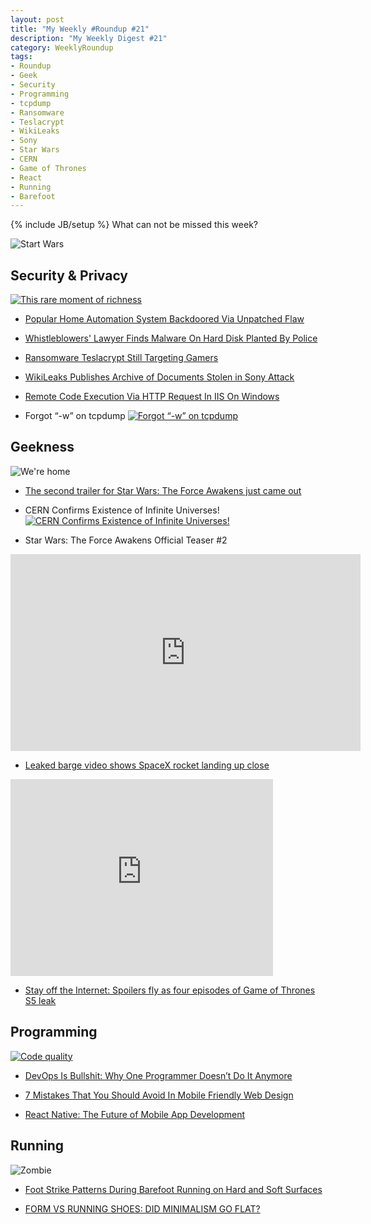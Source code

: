 ```yaml
---
layout: post
title: "My Weekly #Roundup #21"
description: "My Weekly Digest #21"
category: WeeklyRoundup
tags: 
- Roundup
- Geek
- Security
- Programming
- tcpdump
- Ransomware
- Teslacrypt
- WikiLeaks
- Sony
- Star Wars
- CERN
- Game of Thrones
- React
- Running
- Barefoot
---
```

{% include JB/setup %}
What can not be missed this week? 

![Start Wars](http://i1.wp.com/cdn.bgr.com/2015/04/star-wars-the-force-awakens-trailer-2.png?w=952)
<!-- more -->

Security & Privacy
--
[![This rare moment of richness](http://www.commitstrip.com/wp-content/uploads/2015/04/Strip-Vendredi-18h-650-finalenglish.jpg)](http://www.commitstrip.com/en/2015/04/10/this-rare-moment-of-richness/)

- [Popular Home Automation System Backdoored Via Unpatched Flaw](http://www.darkreading.com/vulnerabilities---threats/popular-home-automation-system-backdoored-via-unpatched-flaw/d/d-id/1320004)

- [Whistleblowers' Lawyer Finds Malware On Hard Disk Planted By Police](http://thehackernews.com/2015/04/hard-disk-malware.html)

- [Ransomware Teslacrypt Still Targeting Gamers](https://threatpost.com/ransomware-teslacrypt-still-targeting-gamers/112304)

- [WikiLeaks Publishes Archive of Documents Stolen in Sony Attack](http://recode.net/2015/04/16/wikileaks-publishes-archive-of-documents-stolen-in-sony-attack/)

- [Remote Code Execution Via HTTP Request In IIS On Windows](http://radar.andreafortuna.org/post/116464537584/remote-code-execution-via-http-request-in-iis-on)

- Forgot “-w” on tcpdump
[![Forgot “-w” on tcpdump](http://i.imgur.com/6q2nxA6.gif)](http://devopsreactions.tumblr.com/post/116284339030)




Geekness
--

![We're home](http://ak-hdl.buzzfed.com/static/2015-04/16/14/enhanced/webdr14/anigif_enhanced-9098-1429208948-4.gif)

- [The second trailer for Star Wars: The Force Awakens just came out](http://bgr.com/2015/04/16/star-wars-the-force-awakens-second-trailer/)

- CERN Confirms Existence of Infinite Universes! 
[![CERN Confirms Existence of Infinite Universes!](http://www.optipess.com/comics/2015-04-10-626_Concerning-News.png)](http://www.optipess.com/2015/04/10/concerning-news/)

- Star Wars: The Force Awakens Official Teaser #2

<iframe width="560" height="315" src="https://www.youtube.com/embed/ngElkyQ6Rhs" frameborder="0" allowfullscreen></iframe>

- [Leaked barge video shows SpaceX rocket landing up close](http://www.engadget.com/2015/04/16/spacex-barge-video/)

<iframe width="420" height="315" src="https://www.youtube.com/embed/DDF2DQ5rAh0" frameborder="0" allowfullscreen></iframe>

- [Stay off the Internet: Spoilers fly as four episodes of Game of Thrones S5 leak](http://bgr.com/2015/04/12/game-of-thrones-season-5-leak/)

Programming
--
[![Code quality](http://imgs.xkcd.com/comics/code_quality.png)](http://xkcd.com/1513/)

- [DevOps Is Bullshit: Why One Programmer Doesn’t Do It Anymore](https://lionfacelemonface.wordpress.com/2015/03/08/devops-is-bullshit-why-one-programmer-doesnt-do-it-anymore/)

- [7 Mistakes That You Should Avoid In Mobile Friendly Web Design](http://modernweb.com/2015/04/16/7-mistakes-that-you-should-avoid-in-mobile-friendly-web-design/)

- [React Native: The Future of Mobile App Development](http://jster.net/blog/react-native-is-the-future)



Running
---

![Zombie](http://endlessnovel.com/wp-content/uploads/funny-motivational-quotes-for-runners-4.jpeg)

- [Foot Strike Patterns During Barefoot Running on Hard and Soft Surfaces](http://runblogger.com/2015/04/foot-strike-patterns-during-barefoot-running-on-hard-and-soft-surfaces.html)

- [FORM VS RUNNING SHOES:  DID MINIMALISM GO FLAT?](http://www.drnicksrunningblog.com/form-vs-running-shoes-did-minimalism-go-flat/)

